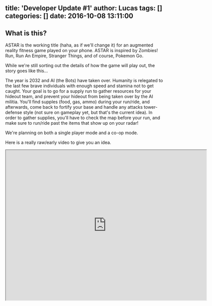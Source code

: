 title: 'Developer Update #1'
author: Lucas
tags: []
categories: []
date: 2016-10-08 13:11:00
---
## What is this?

ASTAR is the working title (haha, as if we'll change it) for an augmented reality fitness game played on your phone.  ASTAR is inspired by Zombies! Run, Run An Empire, Stranger Things, and of course, Pokemon Go.  

While we're still sorting out the details of how the game will play out, the story goes like this... 

The year is 2032 and AI (the Bots) have taken over.  Humanity is relegated to the last few brave individuals with enough speed and stamina not to get caught.  Your goal is to go for a supply run to gather resources for your hideout team, and prevent your hideout from being taken over by the AI militia.  You'll find supples (food, gas, ammo) during your run/ride, and afterwards, come back to fortify your base and handle any attacks tower-defense style (not sure on gameplay yet, but that's the current idea).  In order to gather supplies, you'll have to check the map before your run, and make sure to run/ride past the items that show up on your radar!

We're planning on both a single player mode and a co-op mode.

Here is a really raw/early video to give you an idea.

<iframe src="https://drive.google.com/file/d/1sukoN_1Sfwn0WI-b2uRK-Hj1RaSnATsZVg/preview" width="640" height="480"></iframe>



